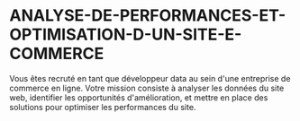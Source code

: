 # ANALYSE-DE-PERFORMANCES-ET-OPTIMISATION-D-UN-SITE-E-COMMERCE
Vous êtes recruté en tant que développeur data au sein d'une entreprise de commerce en ligne. Votre mission consiste à analyser les données du site web, identifier les opportunités d'amélioration, et mettre en place des solutions pour optimiser les performances du site.
